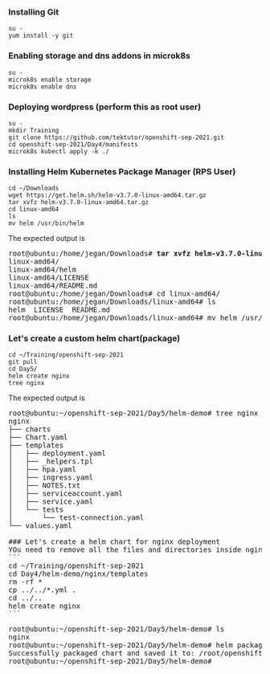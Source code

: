 ### Installing Git
```
su -
yum install -y git
```

### Enabling storage and dns addons in microk8s
```
su -
microk8s enable storage
microk8s enable dns
```

### Deploying wordpress (perform this as root user)
```
su -
mkdir Training
git clone https://github.com/tektutor/openshift-sep-2021.git
cd openshift-sep-2021/Day4/manifests
microk8s kubectl apply -k ./
```
### Installing Helm Kubernetes Package Manager (RPS User)
```
cd ~/Downloads
wget https://get.helm.sh/helm-v3.7.0-linux-amd64.tar.gz
tar xvfz helm-v3.7.0-linux-amd64.tar.gz
cd linux-amd64
ls
mv helm /usr/bin/helm
```
The expected output is
<pre>
root@ubuntu:/home/jegan/Downloads# <b>tar xvfz helm-v3.7.0-linux-amd64.tar.gz</b>
linux-amd64/
linux-amd64/helm
linux-amd64/LICENSE
linux-amd64/README.md
root@ubuntu:/home/jegan/Downloads# cd linux-amd64/
root@ubuntu:/home/jegan/Downloads/linux-amd64# ls
helm  LICENSE  README.md
root@ubuntu:/home/jegan/Downloads/linux-amd64# mv helm /usr/bin/helm
</pre>

### Let's create a custom helm chart(package)
```
cd ~/Training/openshift-sep-2021
git pull
cd Day5/
helm create nginx
tree nginx
```
The expected output is
<pre>
root@ubuntu:~/openshift-sep-2021/Day5/helm-demo# tree nginx
nginx
├── charts
├── Chart.yaml
├── templates
│   ├── deployment.yaml
│   ├── _helpers.tpl
│   ├── hpa.yaml
│   ├── ingress.yaml
│   ├── NOTES.txt
│   ├── serviceaccount.yaml
│   ├── service.yaml
│   └── tests
│       └── test-connection.yaml
└── values.yaml

### Let's create a helm chart for nginx deployment
YOu need to remove all the files and directories inside nginx/templates folder and copy your deployment manifest files(s).
```
cd ~/Training/openshift-sep-2021
cd Day4/helm-demo/nginx/templates
rm -rf *
cp ../../*.yml .
cd ../..
helm create nginx
```
<pre>
root@ubuntu:~/openshift-sep-2021/Day5/helm-demo# ls
nginx
root@ubuntu:~/openshift-sep-2021/Day5/helm-demo# helm package nginx
Successfully packaged chart and saved it to: /root/openshift-sep-2021/Day5/helm-demo/nginx-0.1.0.tgz
root@ubuntu:~/openshift-sep-2021/Day5/helm-demo# 
</pre>
